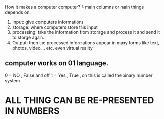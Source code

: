How it makes a computer computer?
4 main columns or main things depends on:
1. Input: give computers informations
2. storage: where computers store this input
3. processing: take the information from storage and process it and send it to storge again.
4. Output: then the processed informations appear in many forms like text, photos, video ... etc. even virtual reality 

## computer works on 01 language.
0 = NO , False and off
1 = Yes , True , on
 this is called the binary number system

# ALL THING CAN BE RE-PRESENTED IN NUMBERS

